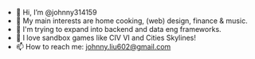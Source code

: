 - 👋 Hi, I’m @johnny314159
- 👀 My main interests are home cooking, (web) design, finance & music.
- 🌱 I'm trying to expand into backend and data eng frameworks.
- 💞️ I love sandbox games like CIV VI and Cities Skylines!
- 📫 How to reach me: johnny.liu602@gmail.com

<!---
johnny314159/johnny314159 is a ✨ special ✨ repository because its `README.md` (this file) appears on your GitHub profile.
You can click the Preview link to take a look at your changes.
--->
